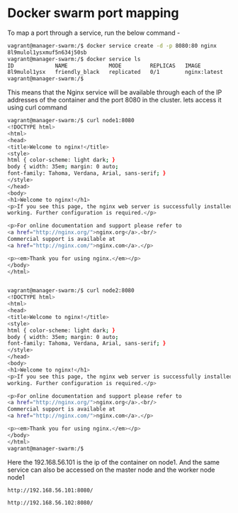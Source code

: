 # Docker swarm port mapping

To map a port through a service, run the below command -

```bash
vagrant@manager-swarm:/$ docker service create -d -p 8080:80 nginx
8l9mulol1ysxmuf5n634j50sb
vagrant@manager-swarm:/$ docker service ls
ID             NAME             MODE         REPLICAS   IMAGE          PORTS
8l9mulol1ysx   friendly_black   replicated   0/1        nginx:latest   *:8080->80/tcp
vagrant@manager-swarm:/$
```

This means that the Nginx service will be available through each of the IP addresses of the container and the port 8080 in the cluster. lets access it using curl command

```bash
vagrant@manager-swarm:/$ curl node1:8080
<!DOCTYPE html>
<html>
<head>
<title>Welcome to nginx!</title>
<style>
html { color-scheme: light dark; }
body { width: 35em; margin: 0 auto;
font-family: Tahoma, Verdana, Arial, sans-serif; }
</style>
</head>
<body>
<h1>Welcome to nginx!</h1>
<p>If you see this page, the nginx web server is successfully installed and
working. Further configuration is required.</p>

<p>For online documentation and support please refer to
<a href="http://nginx.org/">nginx.org</a>.<br/>
Commercial support is available at
<a href="http://nginx.com/">nginx.com</a>.</p>

<p><em>Thank you for using nginx.</em></p>
</body>
</html>


vagrant@manager-swarm:/$ curl node2:8080
<!DOCTYPE html>
<html>
<head>
<title>Welcome to nginx!</title>
<style>
html { color-scheme: light dark; }
body { width: 35em; margin: 0 auto;
font-family: Tahoma, Verdana, Arial, sans-serif; }
</style>
</head>
<body>
<h1>Welcome to nginx!</h1>
<p>If you see this page, the nginx web server is successfully installed and
working. Further configuration is required.</p>

<p>For online documentation and support please refer to
<a href="http://nginx.org/">nginx.org</a>.<br/>
Commercial support is available at
<a href="http://nginx.com/">nginx.com</a>.</p>

<p><em>Thank you for using nginx.</em></p>
</body>
</html>
vagrant@manager-swarm:/$
```

Here the 192.168.56.101 is the ip of the container on node1. And the same service can also be accessed on the master node and the worker node node1

```bash
http://192.168.56.101:8080/

http://192.168.56.102:8080/
```
